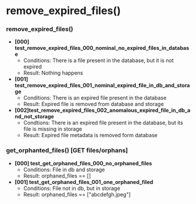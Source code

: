 # remove_expired_files()

### remove_expired_files()
- **[000] test_remove_expired_files_000_nominal_no_expired_files_in_database**
  - Conditions: There is a file present in the database, but it is not expired
  - Result: Nothing happens
- **[001] test_remove_expired_files_001_nominal_expired_file_in_db_and_storage**
  - Conditions: There is an expired file present in the database
  - Result: Expired file is removed from database and storage
- **[002]test_remove_expired_files_002_anomalous_expired_file_in_db_and_not_storage**
  - Condtions: There is an expired file present in the database, but its file is missing in storage
  - Result: Expired file metadata is removed form database

### get_orphanted_files() [GET files/orphans]
- **[000] test_get_orphaned_files_000_no_orphaned_files**
  - Conditions: File in db and storage
  - Result: orphaned_files == []
- **[001] test_get_orphaned_files_001_one_orphaned_filed**
  - Conditions: File not in db, but in storage
  - Result: orphaned_files == ["abcdefgh.jpeg"]